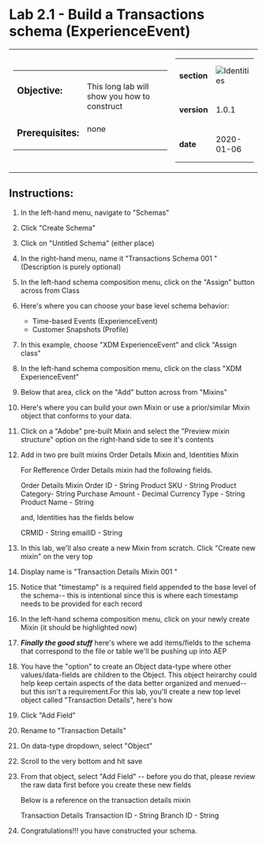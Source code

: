 Lab 2.1 - Build a Transactions schema (ExperienceEvent)
==========
<table style="border-collapse: collapse; border: none;" class="tab" cellspacing="0" cellpadding="0">

<tr style="border: none;">

<div align="left">
<td width="600" style="border: none;">
<table>
<tbody valign="top">
      <tr width="500">
            <td valign="top"><h3>Objective:</h3></td>
            <td valign="top"><br>This long lab will show you how to construct 
            </td>
     </tr>
     <tr width="500">
           <td valign="top"><h3>Prerequisites:</h3></td>
           <td valign="top"><br>none
           </td>
     </tr>
</tbody>
</table>
</td>
</div>

<div align="right">
<td style="border: none;" valign="top">

<table>
<tbody valign="top">
      <tr>
            <td valign="middle" height="70"><b>section</b></td>
            <td valign="middle" height="70"><img src="https://github.com/adobe/AEP-Hands-on-Labs/blob/master/assets/images/left_hand_nav_menu_schemas.png?raw=true" alt="Identities"></td>
      </tr>
      <tr>
            <td valign="middle" height="70"><b>version</b></td>
            <td valign="middle" height="70">1.0.1</td>
      </tr>
      <tr>
            <td valign="middle" height="70"><b>date</b></td>
            <td valign="middle" height="70">2020-01-06</td>
      </tr>
</tbody>
</table>
</td>
</div>

</tr>
</table>

Instructions:
-----------------
1. In the left-hand menu, navigate to "Schemas"
2. Click "Create Schema"
3. Click on "Untitled Schema" (either place)
4. In the right-hand menu, name it "Transactions Schema 001 <your-initials>" (Description is purely optional)
5. In the left-hand schema composition menu, click on the "Assign" button across from Class
6. Here's where you can choose your base level schema behavior:

     - Time-based Events (ExperienceEvent)
     - Customer Snapshots (Profile)

7. In this example, choose "XDM ExperienceEvent" and click "Assign class"
8. In the left-hand schema composition menu, click on the class "XDM ExperienceEvent"
9. Below that area, click on the "Add" button across from "Mixins"
10. Here's where you can build your own Mixin or use a prior/similar Mixin object that conforms to your data.
11. Click on a  "Adobe" pre-built Mixin and select the "Preview mixin structure" option on the right-hand side to see it's contents
12. Add in two pre built mixins
      Order Details Mixin
      and, Identities Mixin
      
    For Refference Order Details mixin had the following fields.
   
    Order Details Mixin
        Order ID - String
        Product SKU - String
        Product Category- String
        Purchase Amount - Decimal
        Currency Type - String
        Product Name - String
    
    and, Identities has the fields below
    
      CRMID - String
      emailID - String
        
13. In this lab, we'll also create a new Mixin from scratch.  Click "Create new mixin" on the very top
14. Display name is "Transaction Details Mixin 001 <your-initials>"
15. Notice that "timestamp" is a required field appended to the base level of the schema-- this is intentional since this is where each timestamp needs to be provided for each record
16. In the left-hand schema composition menu, click on your newly create Mixin (it should be highlighted now)
17. ***Finally the good stuff*** here's where we add items/fields to the schema that correspond to the file or table we'll be pushing up into AEP
18. You have the "option" to create an Object data-type where other values/data-fields are children to the Object. This object heirarchy could help keep certain aspects of the data better organized and menued-- but this isn't a requirement.For this lab, you'll create a new top level object called "Transaction Details", here's how

19. Click "Add Field"
20. Rename to "Transaction Details"
21. On data-type dropdown, select "Object"
22. Scroll to the very bottom and hit save
23. From that object, select "Add Field" -- before you do that, please review the raw data first before you create these new fields
    
    Below is a reference on the transaction details mixin
    
    Transaction Details
        Transaction ID - String
        Branch ID - String
 24. Congratulations!!! you have constructed your schema.
<br>
<br>
<br>
